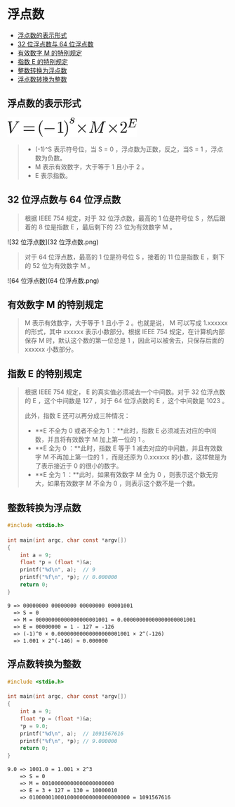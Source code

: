 # 浮点数

* [浮点数的表示形式](#浮点数的表示形式)
* [32 位浮点数与 64 位浮点数](#32-位浮点数与-64-位浮点数)
* [有效数字 M 的特别规定](#有效数字-m-的特别规定)
* [指数 E 的特别规定](#指数-e-的特别规定)
* [整数转换为浮点数](#整数转换为浮点数)
* [浮点数转换为整数](#浮点数转换为整数)

## 浮点数的表示形式

![浮点数的表示形式](浮点数的表示形式.png)

> * (-1)^S 表示符号位，当 S = 0 ，浮点数为正数，反之，当S = 1 ，浮点数为负数。
> * M 表示有效数字，大于等于 1 且小于 2 。
> * E 表示指数。

## 32 位浮点数与 64 位浮点数

> 根据 IEEE 754 规定，对于 32 位浮点数，最高的 1 位是符号位 S ，然后跟着的 8 位是指数 E ，最后剩下的 23 位为有效数字 M 。

![32 位浮点数](32 位浮点数.png)

> 对于 64 位浮点数，最高的 1 位是符号位 S ，接着的 11 位是指数 E ，剩下的 52 位为有效数字 M 。

![64 位浮点数](64 位浮点数.png)

## 有效数字 M 的特别规定

> M 表示有效数字，大于等于 1 且小于 2 。也就是说， M 可以写成 1.xxxxxx 的形式，其中 xxxxxx 表示小数部分。根据 IEEE 754 规定，在计算机内部保存 M 时，默认这个数的第一位总是 1 ，因此可以被舍去，只保存后面的 xxxxxx 小数部分。

## 指数 E 的特别规定

> 根据 IEEE 754 规定， E 的真实值必须减去一个中间数。对于 32 位浮点数的 E ，这个中间数是 127 ，对于 64 位浮点数的 E ，这个中间数是 1023 。
>
> 此外，指数 E 还可以再分成三种情况：
>
> * **E 不全为 0 或者不全为 1 ：**此时，指数 E 必须减去对应的中间数，并且将有效数字 M 加上第一位的 1 。
> * **E 全为 0 ：**此时，指数 E 等于 1 减去对应的中间数，并且有效数字 M 不再加上第一位的 1 ，而是还原为 0.xxxxxx 的小数，这样做是为了表示接近于 0 的很小的数字。
> * **E 全为 1 ：**此时，如果有效数字 M 全为 0 ，则表示这个数无穷大，如果有效数字 M 不全为 0 ，则表示这个数不是一个数。

## 整数转换为浮点数

```c
#include <stdio.h>

int main(int argc, char const *argv[])
{
    int a = 9;
    float *p = (float *)&a;
    printf("%d\n", a);  // 9
    printf("%f\n", *p); // 0.000000
    return 0;
}
```

```
9 => 00000000 00000000 00000000 00001001
  => S = 0
  => M = 00000000000000000001001 = 0.00000000000000000001001
  => E = 00000000 = 1 - 127 = -126
  => (-1)^0 × 0.00000000000000000001001 × 2^(-126)
  => 1.001 × 2^(-146) ≈ 0.000000
```

## 浮点数转换为整数

```c
#include <stdio.h>

int main(int argc, char const *argv[])
{
    int a = 9;
    float *p = (float *)&a;
    *p = 9.0;
    printf("%d\n", a);  // 1091567616
    printf("%f\n", *p); // 9.000000
    return 0;
}
```

```
9.0 => 1001.0 = 1.001 × 2^3
    => S = 0
    => M = 00100000000000000000000
    => E = 3 + 127 = 130 = 10000010
    => 01000001000100000000000000000000 = 1091567616
```